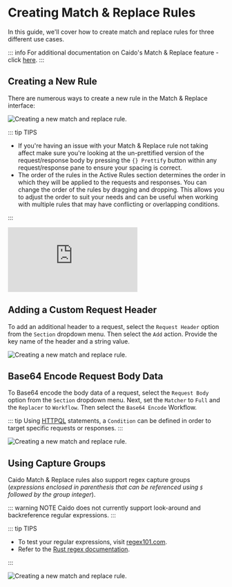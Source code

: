 # Creating Match & Replace Rules

In this guide, we'll cover how to create match and replace rules for three different use cases.

::: info
For additional documentation on Caido's Match & Replace feature - click [here](/reference/match_replace.md).
:::

## Creating a New Rule

There are numerous ways to create a new rule in the Match & Replace interface:

<img alt="Creating a new match and replace rule." src="/_images/create_match_replace_rule.png" center/>

::: tip TIPS

- If you're having an issue with your Match & Replace rule not taking affect make sure you're looking at the un-prettified version of the request/response body by pressing the `{} Prettify` button within any request/response pane to ensure your spacing is correct.
- The order of the rules in the Active Rules section determines the order in which they will be applied to the requests and responses. You can change the order of the rules by dragging and dropping. This allows you to adjust the order to suit your needs and can be useful when working with multiple rules that may have conflicting or overlapping conditions.

:::

<div class="video">
  <iframe src="https://www.youtube.com/embed/DIPup787Fc8?si=yT3L0jPcvyHcQuZX" title="YouTube video player." frameborder="0"></iframe>
</div>

## Adding a Custom Request Header

To add an additional header to a request, select the `Request Header` option from the `Section` dropdown menu. Then select the `Add` action. Provide the key name of the header and a string value.

<img alt="Creating a new match and replace rule." src="/_images/custom_bounty_header.png" center/>

## Base64 Encode Request Body Data

To Base64 encode the body data of a request, select the `Request Body` option from the `Section` dropdown menu. Next, set the `Matcher` to `Full` and the `Replacer` to `Workflow`. Then select the `Base64 Encode` Workflow.

::: tip
Using [HTTPQL](/reference/httpql.html) statements, a `Condition` can be defined in order to target specific requests or responses.
:::

<img alt="Creating a new match and replace rule." src="/_images/base64_request_body.png" center/>

## Using Capture Groups

Caido Match & Replace rules also support regex capture groups (_expressions enclosed in parenthesis that can be referenced using `$` followed by the group integer_).

::: warning NOTE
Caido does not currently support look-around and backreference regular expressions.
:::

::: tip TIPS

- To test your regular expressions, visit [regex101.com](https://regex101.com/).
- Refer to the [Rust regex documentation](https://docs.rs/regex/latest/regex/).

:::

<img alt="Creating a new match and replace rule." src="/_images/regex_request_body.png" center/>
